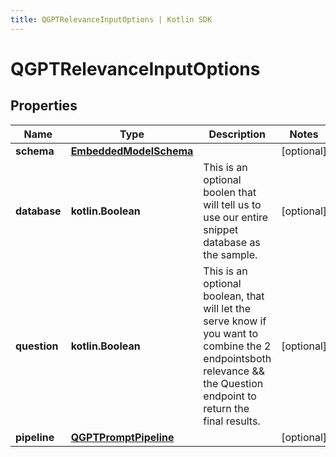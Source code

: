 ```yaml
---
title: QGPTRelevanceInputOptions | Kotlin SDK
---
```




# QGPTRelevanceInputOptions

## Properties
Name | Type | Description | Notes
------------ | ------------- | ------------- | -------------
**schema** | [**EmbeddedModelSchema**](EmbeddedModelSchema) |  |  [optional]
**database** | **kotlin.Boolean** | This is an optional boolen that will tell us to use our entire snippet database as the sample. |  [optional]
**question** | **kotlin.Boolean** | This is an optional boolean, that will let the serve know if you want to combine the 2 endpointsboth relevance &amp;&amp; the Question endpoint to return the final results. |  [optional]
**pipeline** | [**QGPTPromptPipeline**](QGPTPromptPipeline) |  |  [optional]




